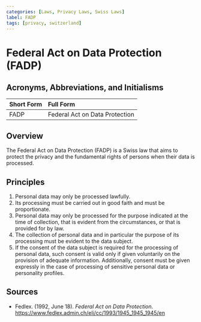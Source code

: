 ```yaml
---
categories: [Laws, Privacy Laws, Swiss Laws]
label: FADP
tags: [privacy, switzerland]
---
```


# Federal Act on Data Protection (FADP)

## Acronyms, Abbreviations, and Initialisms

Short Form | Full Form
:--- | :---
FADP | Federal Act on Data Protection

## Overview

The Federal Act on Data Protection (FADP) is a Swiss law that aims to protect the privacy and the fundamental rights of persons when their data is processed.

## Principles

1. Personal data may only be processed lawfully.
2. Its processing must be carried out in good faith and must be proportionate.
3. Personal data may only be processed for the purpose indicated at the time of collection, that is evident from the circumstances, or that is provided for by law.
4. The collection of personal data and in particular the purpose of its processing must be evident to the data subject.
5. If the consent of the data subject is required for the processing of personal data, such consent is valid only if given voluntarily on the provision of adequate information. Additionally, consent must be given expressly in the case of processing of sensitive personal data or personality profiles.

## Sources

- Fedlex. (1992, June 18). *Federal Act on Data Protection*. https://www.fedlex.admin.ch/eli/cc/1993/1945_1945_1945/en